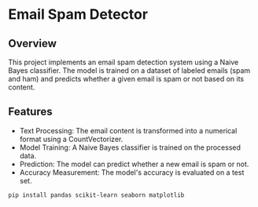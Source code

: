 # Email Spam Detector
## Overview
This project implements an email spam detection system using a Naive Bayes classifier. The model is trained on a dataset of labeled emails (spam and ham) and predicts whether a given email is spam or not based on its content.
## Features
* Text Processing: The email content is transformed into a numerical format using a CountVectorizer.
* Model Training: A Naive Bayes classifier is trained on the processed data.
* Prediction: The model can predict whether a new email is spam or not.
* Accuracy Measurement: The model's accuracy is evaluated on a test set.
```bash
pip install pandas scikit-learn seaborn matplotlib
